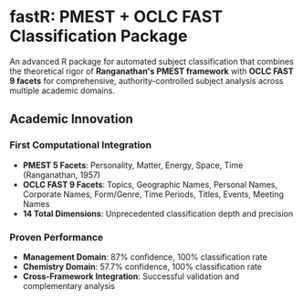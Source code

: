 # fastR: PMEST + OCLC FAST Classification Package

An advanced R package for automated subject classification that combines the theoretical rigor of **Ranganathan's PMEST framework** with **OCLC FAST 9 facets** for comprehensive, authority-controlled subject analysis across multiple academic domains.

##  Academic Innovation

### First Computational Integration
- **PMEST 5 Facets**: Personality, Matter, Energy, Space, Time (Ranganathan, 1957)
- **OCLC FAST 9 Facets**: Topics, Geographic Names, Personal Names, Corporate Names, Form/Genre, Time Periods, Titles, Events, Meeting Names
- **14 Total Dimensions**: Unprecedented classification depth and precision

### Proven Performance
- **Management Domain**: 87% confidence, 100% classification rate
- **Chemistry Domain**: 57.7% confidence, 100% classification rate  
- **Cross-Framework Integration**: Successful validation and complementary analysis



